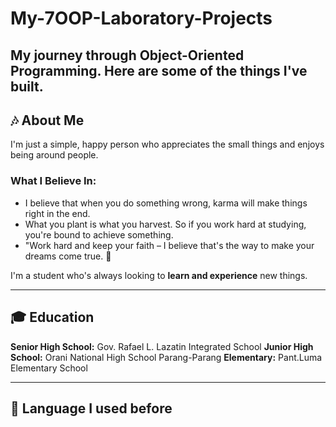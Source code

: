 # My-7OOP-Laboratory-Projects

My journey through Object-Oriented Programming. Here are some of the things I've built.
---
## :notes: About Me
I'm just a simple, happy person who appreciates the small things and enjoys being around people.

### What I Believe In:
- I believe that when you do something wrong, karma will make things right in the end.
- What you plant is what you harvest. So if you work hard at studying, you're bound to achieve something.
- "Work hard and keep your faith – I believe that's the way to make your dreams come true. :milky_way:

I'm a student who's always looking to **learn and experience** new things.

---

## :mortar_board: Education
**Senior High School:** Gov. Rafael L. Lazatin Integrated School
**Junior High School:** Orani National High School Parang-Parang
**Elementary:** Pant.Luma Elementary School

---

## :page_with_curl: Language I used before
